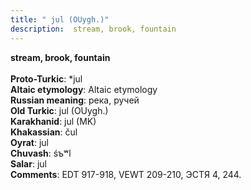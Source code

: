 ```yaml
---
title: " jul (OUygh.)"
description:  stream, brook, fountain
---
```

<p data-pagefind-weight="0.5">
<strong> stream, brook, fountain</strong><br><br>
<strong>Proto-Turkic</strong>:  *jul<br>
<strong>Altaic etymology</strong>:  Altaic etymology<br>
<strong>Russian meaning</strong>:  река, ручей<br>
<strong>Old Turkic</strong>:  jul (OUygh.)<br>
<strong>Karakhanid</strong>:  jul (MK)<br>
<strong>Khakassian</strong>:  čul<br>
<strong>Oyrat</strong>:  jul<br>
<strong>Chuvash</strong>:  śъʷl<br>
<strong>Salar</strong>:  jul<br>
<strong>Comments</strong>:  EDT 917-918, VEWT 209-210, ЭСТЯ 4, 244.<br>

</p>
